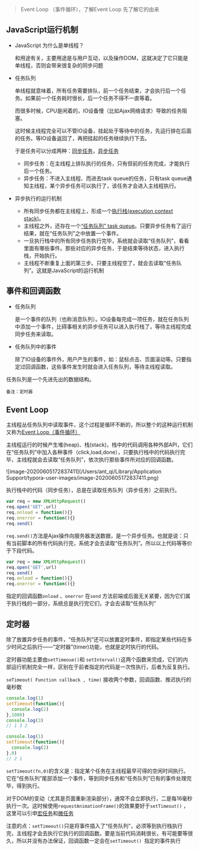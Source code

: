 > Event Loop （事件循环），了解Event Loop 先了解它的由来



## JavaScript运行机制

- JavaScript 为什么是单线程？

  和用途有关，主要用途是与用户互动，以及操作DOM，这就决定了它只能是单线程，否则会带来很复杂的同步问题

- 任务队列

  单线程就意味着，所有任务需要排队，前一个任务结束，才会执行后一个任务。如果前一个任务耗时很长，后一个任务不得不一直等着。

  而很多时候，CPU是闲着的，IO设备慢（比如Ajax网络请求）导致的任务阻塞。

  这时候主线程完全可以不管IO设备，挂起处于等待中的任务，先运行排在后面的任务。等IO设备返回了，再把挂起的任务继续执行下去。

  于是任务可以分成两种：<u>同步任务</u>，<u>异步任务</u>

  - 同步任务：在主线程上排队执行的任务，只有但前的任务完成，才能执行后一个任务。
  - 异步任务：不进入主线程、而进去task queue的任务，只有task queue通知主线程，某个异步任务可以执行了，该任务才会进入主线程执行。

- 异步执行的运行机制

  - 所有同步任务都在主线程上，形成一个<u>执行栈(execution context stack)</u>。
  - 主线程之外，还存在一个<u>“任务队列” task queue</u>。只要异步任务有了运行结果，就在“任务队列”之中放置一个事件。
  - 一旦执行栈中的所有同步任务执行完毕，系统就会读取“任务队列”，看看里面有哪些事件。那些对应的异步任务，于是结束等待状态，进入执行栈，开始执行。
  - 主线程不断重复上面的第三步。只要主线程空了，就会去读取“任务队列”。这就是JavaScript的运行机制



## 事件和回调函数

- 任务队列

  是一个事件的队列（也称消息队列）。IO设备每完成一项任务，就在任务队列中添加一个事件，比碍事相关的异步任务可以进入执行栈了，等待主线程完成同步任务来读取。

- 任务队列中的事件

  除了IO设备的事件外，用户产生的事件，如：鼠标点击、页面滚动等。只要指定过回调函数，这些事件发生时就会进入任务队列，等待主线程读取。

任务队列是一个先进先出的数据结构。

`备注：定时器`



## Event Loop

主线程丛任务队列中读取事件，这个过程是循环不断的，所以整个的这种运行机制又称为<u>Event Loop（事件循环）</u>

主线程运行的时候产生堆(heap)、栈(stack)，栈中的代码调用各种外部API，它们在“任务队列”中加入各种事件（click,load,done），只要执行栈中的代码执行完毕，主线程就会去读取“任务队列”，依次执行那些事件所对应的回调函数。

![image-20200605172837411](/Users/ant_qi/Library/Application Support/typora-user-images/image-20200605172837411.png)

执行栈中的代码（同步任务），总是在读取任务队列（异步任务）之前执行。

``` javascript
var req = new XMLHttpRequest()
req.open('GET',url)
req.onload = function(){}
req.onerror = function(){}
req.send()
```

`req.send()`方法是Ajax操作向服务器发送数据，是一个异步任务。也就是说：只有当前脚本的所有代码执行完，系统才会去读取“任务队列”。所以以上代码等等价于下段代码。

``` javascript
var req = new XMLHttpRequest()
req.open('GET',url)
req.send()
req.onload = function(){}
req.onerror = function(){}
```

指定的回调函数`onload` 、`onerror` 在`send` 方法前端或后面无关紧要，因为它们属于执行栈的一部分，系统总是执行完它们，才会去读取“任务队列”



## 定时器

除了放置异步任务的事件，“任务队列”还可以放置定时事件，即指定某些代码在多少时间之后执行——“定时器”(timer)功能，也就是定时执行的代码。

定时器功能主要由`setTimeoue()`和 `setInterval()`这两个函数来完成，它们的内部运行机制完全一样，区别在于前者指定的代码是一次性执行，后者为反复执行。

`seTimeout( Function callback , time)` 接收两个参数，回调函数、推迟执行的毫秒数

``` javascript
console.log(1)
setTimeout(function(){
  console.log(2)
},1000)
console.log(3)
// 1 3 2
```

``` javascript
console.log(1)
setTimeout(function(){
  console.log(2)
},0)
// 2 1
```

`setTimeout(fn,0)`的含义是：指定某个任务在主线程最早可得的空闲时间执行。它在“任务队列”尾部添加一个事件，等到同步任务和“任务队列”已有的事件处理完毕，得到执行。

对于DOM的变动（尤其是页面重新渲染部分），通常不会立即执行，二是每16毫秒执行一次。这时候使用`requestAnimationFrame()`的效果要好于`setTimeout()`  ，这里可以引申<u>宏任务</u>和<u>微任务</u>

注意的点：`setTimeout()`只是将事件插入了“任务队列”，必须等到执行栈执行完，主线程才会去执行它执行的回调函数。要是当前代码消耗很长，有可能要等很久，所以并没有办法保证，回调函数一定会在`setTimeout() `指定的事件执行

